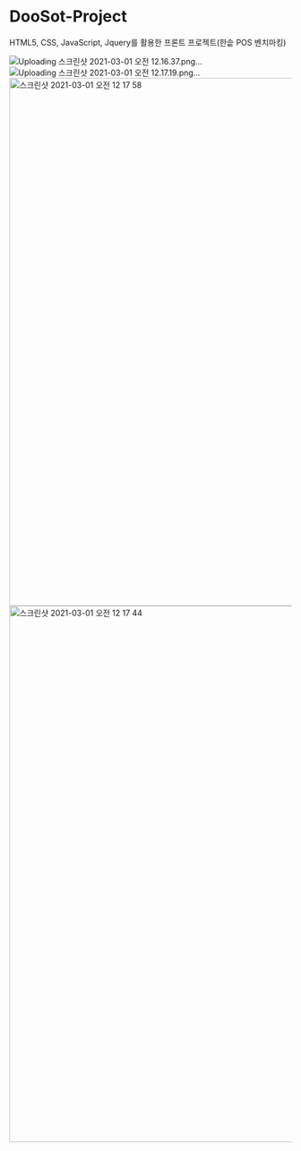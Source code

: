 # DooSot-Project
HTML5, CSS, JavaScript, Jquery를 활용한 프론트 프로젝트(한솥 POS 벤치마킹)

![Uploading 스크린샷 2021-03-01 오전 12.16.37.png…]()
![Uploading 스크린샷 2021-03-01 오전 12.17.19.png…]()
<img width="943" alt="스크린샷 2021-03-01 오전 12 17 58" src="https://user-images.githubusercontent.com/71749281/109423655-bee42980-7a23-11eb-8940-7ca06cd37ff1.png">
<img width="958" alt="스크린샷 2021-03-01 오전 12 17 44" src="https://user-images.githubusercontent.com/71749281/109423658-c0aded00-7a23-11eb-8ae4-5373d1b0cdcd.png">

